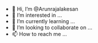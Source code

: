 - 👋 Hi, I’m @Arunrajalakesan
- 👀 I’m interested in ...
- 🌱 I’m currently learning ...
- 💞️ I’m looking to collaborate on ...
- 📫 How to reach me ...

<!---
Arunrajalakesan/Arunrajalakesan is a ✨ special ✨ repository because its `README.md` (this file) appears on your GitHub profile.
You can click the Preview link to take a look at your changes.
--->
